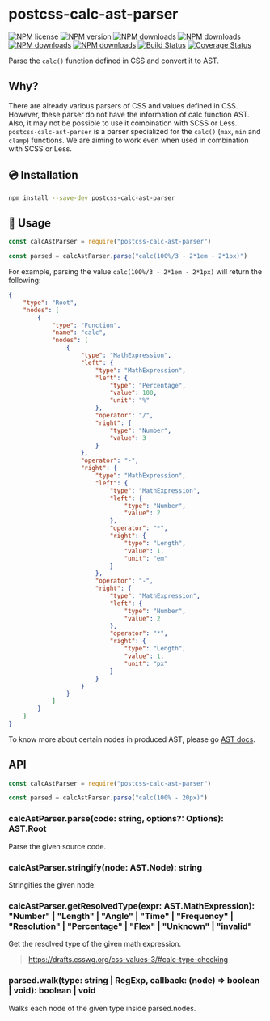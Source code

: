 # postcss-calc-ast-parser

[![NPM license](https://img.shields.io/npm/l/postcss-calc-ast-parser.svg)](https://www.npmjs.com/package/postcss-calc-ast-parser)
[![NPM version](https://img.shields.io/npm/v/postcss-calc-ast-parser.svg)](https://www.npmjs.com/package/postcss-calc-ast-parser)
[![NPM downloads](https://img.shields.io/npm/dw/postcss-calc-ast-parser.svg)](http://www.npmtrends.com/postcss-calc-ast-parser)
[![NPM downloads](https://img.shields.io/npm/dm/postcss-calc-ast-parser.svg)](http://www.npmtrends.com/postcss-calc-ast-parser)
[![NPM downloads](https://img.shields.io/npm/dy/postcss-calc-ast-parser.svg)](http://www.npmtrends.com/postcss-calc-ast-parser)
[![NPM downloads](https://img.shields.io/npm/dt/postcss-calc-ast-parser.svg)](http://www.npmtrends.com/postcss-calc-ast-parser)
[![Build Status](https://travis-ci.org/ota-meshi/postcss-calc-ast-parser.svg?branch=master)](https://travis-ci.org/ota-meshi/postcss-calc-ast-parser)
[![Coverage Status](https://coveralls.io/repos/github/ota-meshi/postcss-calc-ast-parser/badge.svg?branch=master)](https://coveralls.io/github/ota-meshi/postcss-calc-ast-parser?branch=master)

Parse the `calc()` function defined in CSS and convert it to AST.

## Why?

There are already various parsers of CSS and values ​​defined in CSS.
However, these parser do not have the information of calc function AST. Also, it may not be possible to use it combination with SCSS or Less.
`postcss-calc-ast-parser` is a parser specialized for the `calc()` (`max`, `min` and `clamp`) functions.
We are aiming to work even when used in combination with SCSS or Less.


## :cd: Installation

```bash
npm install --save-dev postcss-calc-ast-parser
```

## :book: Usage

```js
const calcAstParser = require("postcss-calc-ast-parser")

const parsed = calcAstParser.parse("calc(100%/3 - 2*1em - 2*1px)")
```

For example, parsing the value `calc(100%/3 - 2*1em - 2*1px)` will return the following:

```json
{
    "type": "Root",
    "nodes": [
        {
            "type": "Function",
            "name": "calc",
            "nodes": [
                {
                    "type": "MathExpression",
                    "left": {
                        "type": "MathExpression",
                        "left": {
                            "type": "Percentage",
                            "value": 100,
                            "unit": "%"
                        },
                        "operator": "/",
                        "right": {
                            "type": "Number",
                            "value": 3
                        }
                    },
                    "operator": "-",
                    "right": {
                        "type": "MathExpression",
                        "left": {
                            "type": "MathExpression",
                            "left": {
                                "type": "Number",
                                "value": 2
                            },
                            "operator": "*",
                            "right": {
                                "type": "Length",
                                "value": 1,
                                "unit": "em"
                            }
                        },
                        "operator": "-",
                        "right": {
                            "type": "MathExpression",
                            "left": {
                                "type": "Number",
                                "value": 2
                            },
                            "operator": "*",
                            "right": {
                                "type": "Length",
                                "value": 1,
                                "unit": "px"
                            }
                        }
                    }
                }
            ]
        }
    ]
}
```

To know more about certain nodes in produced AST, please go [AST docs](./docs/ast.md).

## API

```js
const calcAstParser = require("postcss-calc-ast-parser")

const parsed = calcAstParser.parse("calc(100% - 20px)")
```

### calcAstParser.parse(code: string, options?: Options): AST.Root

Parse the given source code.

### calcAstParser.stringify(node: AST.Node): string

Stringifies the given node.

### calcAstParser.getResolvedType(expr: AST.MathExpression): "Number" | "Length" | "Angle" | "Time" | "Frequency" | "Resolution" | "Percentage" | "Flex" | "Unknown" | "invalid"

Get the resolved type of the given math expression.
> https://drafts.csswg.org/css-values-3/#calc-type-checking

### parsed.walk(type: string | RegExp, callback: (node) => boolean | void): boolean | void

Walks each node of the given type inside parsed.nodes.


